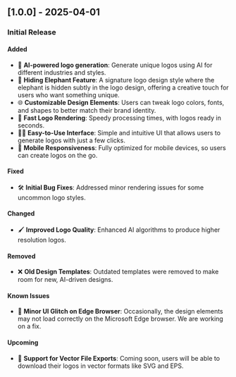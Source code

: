 ## [1.0.0] - 2025-04-01

### Initial Release

#### Added

- 🎨 **AI-powered logo generation**: Generate unique logos using AI for different industries and styles.
- 🐘 **Hiding Elephant Feature**: A signature logo design style where the elephant is hidden subtly in the logo design, offering a creative touch for users who want something unique.
- 🌐 **Customizable Design Elements**: Users can tweak logo colors, fonts, and shapes to better match their brand identity.
- 🚀 **Fast Logo Rendering**: Speedy processing times, with logos ready in seconds.
- 🧑‍💻 **Easy-to-Use Interface**: Simple and intuitive UI that allows users to generate logos with just a few clicks.
- 📱 **Mobile Responsiveness**: Fully optimized for mobile devices, so users can create logos on the go.

#### Fixed

- 🛠️ **Initial Bug Fixes**: Addressed minor rendering issues for some uncommon logo styles.

#### Changed

- 🖌️ **Improved Logo Quality**: Enhanced AI algorithms to produce higher resolution logos.

#### Removed

- ❌ **Old Design Templates**: Outdated templates were removed to make room for new, AI-driven designs.

#### Known Issues

- 🐞 **Minor UI Glitch on Edge Browser**: Occasionally, the design elements may not load correctly on the Microsoft Edge browser. We are working on a fix.

#### Upcoming

- 🌟 **Support for Vector File Exports**: Coming soon, users will be able to download their logos in vector formats like SVG and EPS.
